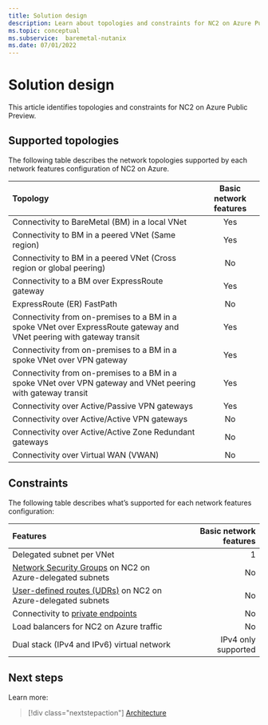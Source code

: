 ```yaml
---
title: Solution design
description: Learn about topologies and constraints for NC2 on Azure Public Preview. 
ms.topic: conceptual
ms.subservice:  baremetal-nutanix
ms.date: 07/01/2022
---
```


# Solution design

This article identifies topologies and constraints for NC2 on Azure Public Preview.

## Supported topologies

The following table describes the network topologies supported by each network features configuration of NC2 on Azure.

|Topology |Basic network features |
| :------------------- |:---------------:|
|Connectivity to BareMetal (BM) in a local VNet| Yes |
|Connectivity to BM in a peered VNet (Same region)|Yes |
|Connectivity to BM in a peered VNet (Cross region or global peering)|No |
|Connectivity to a BM over ExpressRoute gateway |Yes|
|ExpressRoute (ER) FastPath |No |
|Connectivity from on-premises to a BM in a spoke VNet over ExpressRoute gateway and VNet peering with gateway transit|Yes |
|Connectivity from on-premises to a BM in a spoke VNet over VPN gateway| Yes |
|Connectivity from on-premises to a BM in a spoke VNet over VPN gateway and VNet peering with gateway transit| Yes |
|Connectivity over Active/Passive VPN gateways| Yes |
|Connectivity over Active/Active VPN gateways| No |
|Connectivity over Active/Active Zone Redundant gateways| No |
|Connectivity over Virtual WAN (VWAN)| No |

## Constraints

The following table describes what’s supported for each network features configuration:

|Features |Basic network features |
| :------------------- | -------------------: |
|Delegated subnet per VNet |1|
|[Network Security Groups](../../../virtual-network/network-security-groups-overview.md) on NC2 on Azure-delegated subnets|No|
|[User-defined routes (UDRs)](../../../virtual-network/virtual-networks-udr-overview.md#user-defined) on NC2 on Azure-delegated subnets|No|
|Connectivity to [private endpoints](../../../private-link/private-endpoint-overview.md)|No|
|Load balancers for NC2 on Azure traffic|No|
|Dual stack (IPv4 and IPv6) virtual network|IPv4 only supported|

## Next steps

Learn more:

> [!div class="nextstepaction"]
> [Architecture](architecture.md)